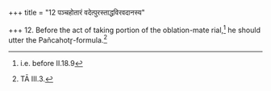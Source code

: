 +++
title = "12 पञ्चहोतारं वदेत्पुरस्ताद्धविरवदानस्य"

+++
12. Before the act of taking portion of the oblation-mate rial,[^1] he should utter the Pañcahotr̥-formula.[^2]  

[^1]: i.e. before II.18.9  

[^2]: TĀ III.3.  
